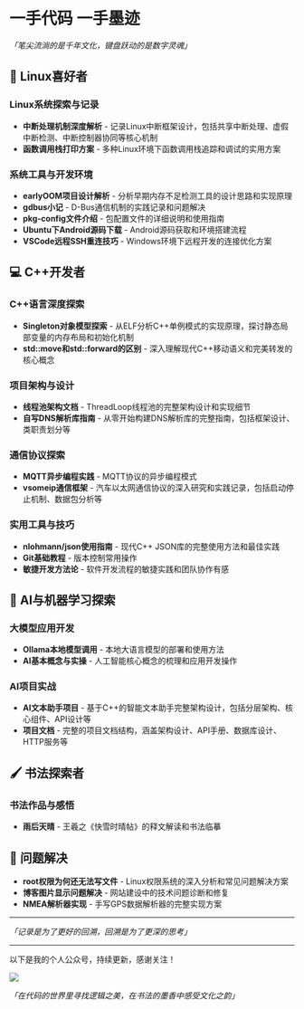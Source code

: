 # 一手代码 一手墨迹

*「笔尖流淌的是千年文化，键盘跃动的是数字灵魂」*

## 🐧 Linux喜好者

### Linux系统探索与记录
* **中断处理机制深度解析** - 记录Linux中断框架设计，包括共享中断处理、虚假中断检测、中断控制器协同等核心机制
* **函数调用栈打印方案** - 多种Linux环境下函数调用栈追踪和调试的实用方案

### 系统工具与开发环境
* **earlyOOM项目设计解析** - 分析早期内存不足检测工具的设计思路和实现原理
* **gdbus小记** - D-Bus通信机制的实践记录和问题解决
* **pkg-config文件介绍** - 包配置文件的详细说明和使用指南
* **Ubuntu下Android源码下载** - Android源码获取和环境搭建流程
* **VSCode远程SSH重连技巧** - Windows环境下远程开发的连接优化方案

## 💻 C++开发者

### C++语言深度探索
* **Singleton对象模型探索** - 从ELF分析C++单例模式的实现原理，探讨静态局部变量的内存布局和初始化机制
* **std::move和std::forward的区别** - 深入理解现代C++移动语义和完美转发的核心概念

### 项目架构与设计
* **线程池架构文档** - ThreadLoop线程池的完整架构设计和实现细节
* **自写DNS解析库指南** - 从零开始构建DNS解析库的完整指南，包括框架设计、类职责划分等

### 通信协议探索
* **MQTT异步编程实践** - MQTT协议的异步编程模式
* **vsomeip通信框架** - 汽车以太网通信协议的深入研究和实践记录，包括启动停止机制、数据包分析等

### 实用工具与技巧
- **nlohmann/json使用指南** - 现代C++ JSON库的完整使用方法和最佳实践
- **Git基础教程** - 版本控制常用操作
- **敏捷开发方法论** - 软件开发流程的敏捷实践和团队协作有感

## 🤖 AI与机器学习探索

### 大模型应用开发
* **Ollama本地模型调用** - 本地大语言模型的部署和使用方法
* **AI基本概念与实操** - 人工智能核心概念的梳理和应用开发操作

### AI项目实战
* **AI文本助手项目** - 基于C++的智能文本助手完整架构设计，包括分层架构、核心组件、API设计等
* **项目文档** - 完整的项目文档结构，涵盖架构设计、API手册、数据库设计、HTTP服务等

## 🖌️ 书法探索者

### 书法作品与感悟
- **雨后天晴** - 王羲之《快雪时晴帖》的释文解读和书法临摹

## 🔧 问题解决

* **root权限为何还无法写文件** - Linux权限系统的深入分析和常见问题解决方案
* **博客图片显示问题解决** - 网站建设中的技术问题诊断和修复
* **NMEA解析器实现** - 手写GPS数据解析器的完整实现方案

---

*「记录是为了更好的回溯，回溯是为了更深的思考」*

---

以下是我的个人公众号，持续更新，感谢关注！

![](https://myblog-1308923350.cos.ap-guangzhou.myqcloud.com/img/qrcode_for_gh_51e3b5897433_258.jpg)

*「在代码的世界里寻找逻辑之美，在书法的墨香中感受文化之韵」*